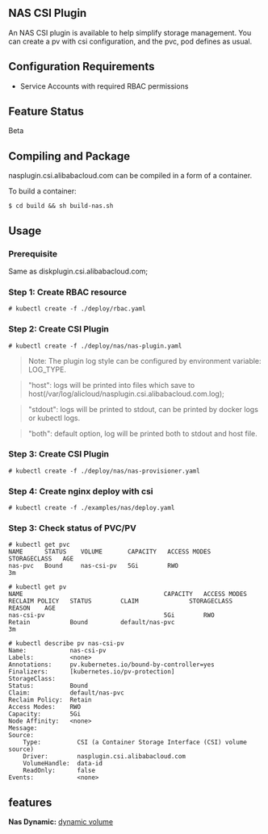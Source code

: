 
## NAS CSI Plugin

An NAS CSI plugin is available to help simplify storage management.
You can create a pv with csi configuration, and the pvc, pod defines as usual.

## Configuration Requirements

* Service Accounts with required RBAC permissions

## Feature Status
Beta

## Compiling and Package
nasplugin.csi.alibabacloud.com can be compiled in a form of a container.

To build a container:
```
$ cd build && sh build-nas.sh
```


## Usage

### Prerequisite

Same as diskplugin.csi.alibabacloud.com;

### Step 1: Create RBAC resource

```
# kubectl create -f ./deploy/rbac.yaml
```

### Step 2: Create CSI Plugin
```
# kubectl create -f ./deploy/nas/nas-plugin.yaml
```

> Note: The plugin log style can be configured by environment variable: LOG_TYPE.

> "host": logs will be printed into files which save to host(/var/log/alicloud/nasplugin.csi.alibabacloud.com.log);

> "stdout": logs will be printed to stdout, can be printed by docker logs or kubectl logs.

> "both": default option, log will be printed both to stdout and host file.

### Step 3: Create CSI Plugin

```
# kubectl create -f ./deploy/nas/nas-provisioner.yaml
```

### Step 4: Create nginx deploy with csi
```
# kubectl create -f ./examples/nas/deploy.yaml
```

### Step 3: Check status of PVC/PV
```
# kubectl get pvc
NAME      STATUS    VOLUME       CAPACITY   ACCESS MODES   STORAGECLASS   AGE
nas-pvc   Bound     nas-csi-pv   5Gi        RWO                           3m
```

```
# kubectl get pv
NAME                                       CAPACITY   ACCESS MODES   RECLAIM POLICY   STATUS        CLAIM              STORAGECLASS   REASON    AGE
nas-csi-pv                                 5Gi        RWO            Retain           Bound         default/nas-pvc                             3m
```

```
# kubectl describe pv nas-csi-pv
Name:            nas-csi-pv
Labels:          <none>
Annotations:     pv.kubernetes.io/bound-by-controller=yes
Finalizers:      [kubernetes.io/pv-protection]
StorageClass:
Status:          Bound
Claim:           default/nas-pvc
Reclaim Policy:  Retain
Access Modes:    RWO
Capacity:        5Gi
Node Affinity:   <none>
Message:
Source:
    Type:          CSI (a Container Storage Interface (CSI) volume source)
    Driver:        nasplugin.csi.alibabacloud.com
    VolumeHandle:  data-id
    ReadOnly:      false
Events:            <none>
```

## features

**Nas Dynamic:** [dynamic volume](./nas-dynamic.md)